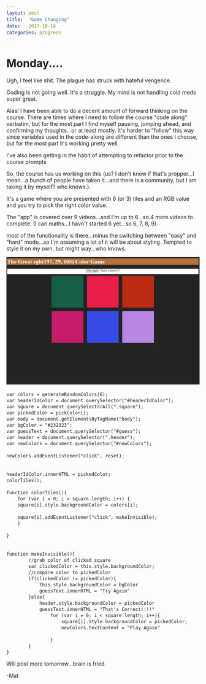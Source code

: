 ```yaml
---
layout: post
title:  "Game Changing"
date:   2017-10-16
categories: progress
---
```

# Monday....

Ugh, I feel like shit. The plague has struck with hateful vengence. 

Coding is not going well. It's a struggle. My mind is not handling cold meds super great. 

Alas! I have been able to do a decent amount of forward thinking on the course. There are times where I need to follow the course "code along" verbatim, but for the most part I find myself pausing, jumping ahead, and confirming my thoughts...or at least mostly. It's harder to "follow" this way since variables used in the code-along are different than the ones I choose, but for the most part it's working pretty well. 

I've also been getting in the habit of attempting to refactor prior to the course prompts

So, the course has us working on this (us? I don't know if that's propper...I mean...a bunch of people have taken it...and there is a community, but I am taking it by myself? who knows.).

It's a game where you are presented with 6 (or 3) tiles and an RGB value and you try to pick the right color value.

The "app" is covered over 9 videos...and I'm up to 6...so 4 more videos to complete. (I can maths...I havn't started 6 yet...so 6, 7, 8, 9)

most of the functionality is there...minus the  switching between "easy" and "hard" mode...so I'm assuming a lot of it will be about styling. Tempted to style it on my own..but might way...who knows.

![Color Game Day 1](https://github.com/Cybnew/myprogress/blob/master/assets/cpgd1.JPG?raw=true)

``` 
var colors = generateRandomColors(6);
var headerIdColor = document.querySelector("#headerIdColor");
var square = document.querySelectorAll(".square");
var pickedColor = pickColor();
var body = document.getElementsByTagName("body");
var bgColor = "#232323";
var guessText = document.querySelector("#guess");
var header = document.querySelector(".header");
var newColors = document.querySelector("#newColors");

newColors.addEventListener("click", reset);


headerIdColor.innerHTML = pickedColor;
colorTiles();

function colorTiles(){
	for (var i = 0; i < square.length; i++) {
	square[i].style.backgroundColor = colors[i];

	square[i].addEventListener("click", makeInvisible); 
	}

}


function makeInvisible(){
		//grab color of clicked square
		var clickedColor = this.style.backgroundColor; 
		//compare color to pickedColor
		if(clickedColor != pickedColor){
			this.style.backgroundColor = bgColor
			guessText.innerHTML = "Try Again"
		}else{
			header.style.backgroundColor = pickedColor
			guessText.innerHTML = "That's Correct!!!!"
				for (var i = 0; i < square.length; i++){
					square[i].style.backgroundColor = pickedColor;
					newColors.textContent = "Play Again"

				}
		}
}
```

Will post more tomorrow...brain is fried.


-Mat